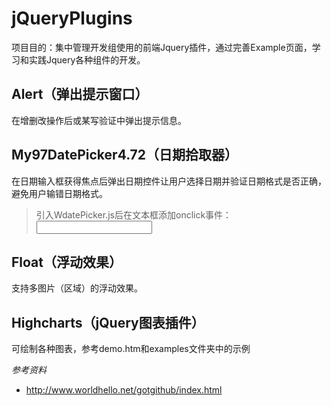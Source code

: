﻿jQueryPlugins
=============
项目目的：集中管理开发组使用的前端Jquery插件，通过完善Example页面，学习和实践Jquery各种组件的开发。


Alert（弹出提示窗口）
--------------------
在增删改操作后或某写验证中弹出提示信息。

My97DatePicker4.72（日期拾取器）
-------------------------------
在日期输入框获得焦点后弹出日期控件让用户选择日期并验证日期格式是否正确，避免用户输错日期格式。

> 引入WdatePicker.js后在文本框添加onclick事件：
> <input type="text" onclick="WdatePicker()" />

Float（浮动效果）
--------------------
支持多图片（区域）的浮动效果。

Highcharts（jQuery图表插件）
--------------------
可绘制各种图表，参考demo.htm和examples文件夹中的示例




*参考资料*
* http://www.worldhello.net/gotgithub/index.html


